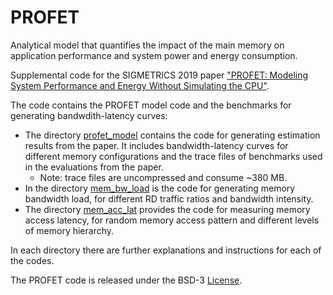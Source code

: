 # PROFET
Analytical model that quantifies the impact of the main memory on application performance and system power and energy consumption.

Supplemental code for the SIGMETRICS 2019 paper ["PROFET: Modeling System Performance and Energy Without Simulating the CPU"](https://dl.acm.org/citation.cfm?id=3326149).

The code contains the PROFET model code and the benchmarks for generating bandwdith-latency curves:

 - The directory [profet\_model](profet\_model/) contains the code for generating estimation results from the paper.
It includes bandwidth-latency curves for different memory configurations and the trace files of benchmarks used in the evaluations from the paper.
   - Note: trace files are uncompressed and consume ~380 MB.
 - In the directory [mem\_bw\_load](mem\_bw\_load/) is the code for generating memory bandwidth load, for different RD traffic ratios and bandwidth intensity.
 - The directory [mem\_acc\_lat](mem\_acc\_lat/) provides the code for measuring memory access latency, for random memory access pattern and different levels of memory hierarchy.

In each directory there are further explanations and instructions for each of the codes.

The PROFET code is released under the BSD-3 [License](LICENSE).
